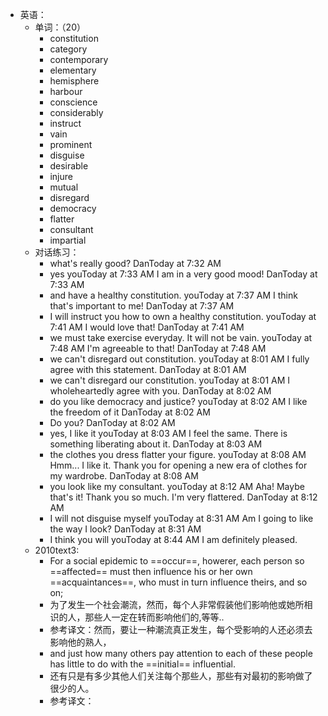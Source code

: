 - 英语：
	- 单词：（20）
		- constitution
		- category
		- contemporary
		- elementary
		- hemisphere
		- harbour
		- conscience
		- considerably
		- instruct
		- vain
		- prominent
		- disguise
		- desirable
		- injure
		- mutual
		- disregard
		- democracy
		- flatter
		- consultant
		- impartial
	- 对话练习：
		- what's really good?
		  DanToday at 7:32 AM
		- yes
		  youToday at 7:33 AM
		  I am in a very good mood!
		  DanToday at 7:33 AM
		- and have a healthy constitution.
		  youToday at 7:37 AM
		  I think that's important to me!
		  DanToday at 7:37 AM
		- I will instruct you how to own a healthy constitution.
		  youToday at 7:41 AM
		  I would love that!
		  DanToday at 7:41 AM
		- we must take exercise everyday. It will not be vain.
		  youToday at 7:48 AM
		  I'm agreeable to that!
		  DanToday at 7:48 AM
		- we can't disregard out constitution.
		  youToday at 8:01 AM
		  I fully agree with this statement.
		  DanToday at 8:01 AM
		- we can't disregard our constitution.
		  youToday at 8:01 AM
		  I wholeheartedly agree with you.
		  DanToday at 8:02 AM
		- do you like democracy and justice?
		  youToday at 8:02 AM
		  I like the freedom of it
		  DanToday at 8:02 AM
		- Do you?
		  DanToday at 8:02 AM
		- yes, I like it
		  youToday at 8:03 AM
		  I feel the same. There is something liberating about it.
		  DanToday at 8:03 AM
		- the clothes you dress flatter your figure.
		  youToday at 8:08 AM
		  Hmm... I like it. Thank you for opening a new era of clothes for my wardrobe.
		  DanToday at 8:08 AM
		- you look like my consultant.
		  youToday at 8:12 AM
		  Aha! Maybe that's it! Thank you so much. I'm very flattered.
		  DanToday at 8:12 AM
		- I will not disguise myself
		  youToday at 8:31 AM
		  Am I going to like the way I look?
		  DanToday at 8:31 AM
		- I think you will
		  youToday at 8:44 AM
		  I am definitely pleased.
	- 2010text3:
		- For a social epidemic to ==occur==, howerer, each person so ==affected== must then influence his or her own ==acquaintances==, who must in turn influence theirs, and so on;
		- 为了发生一个社会潮流，然而，每个人非常假装他们影响他或她所相识的人，那些人一定在转而影响他们的,等等..
		- 参考译文：然而，要让一种潮流真正发生，每个受影响的人还必须去影响他的熟人，
		- and just how many others pay attention to each of these people has little to do with the ==initial== influential.
		- 还有只是有多少其他人们关注每个那些人，那些有对最初的影响做了很少的人。
		- 参考译文：